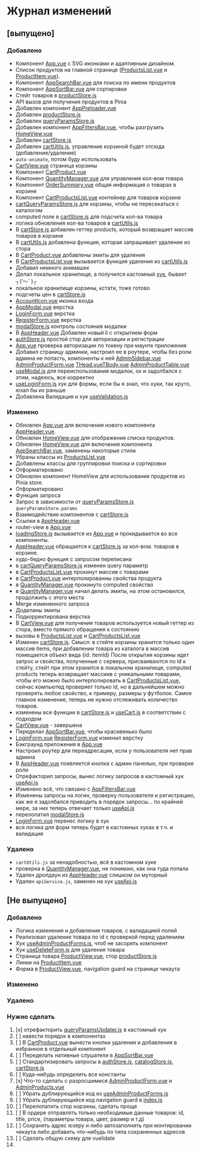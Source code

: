 # Журнал изменений

## [выпущено]

### Добавлено

- Компонент [App.vue](src%2FApp.vue) с SVG иконками и адаптивным дизайном.
- Список продуктов на главной странице ([ProductsList.vue](src%2Fcomponents%2FProductsList.vue)
  и [ProductItem.vue](src%2Fcomponents%2FProductItem.vue)).
- Компонент [AppSearchBar.vue](src%2Fcomponents%2FAppSearchBar.vue) для поиска по имени продуктов
- Компонент [AppSortBar.vue](src%2Fcomponents%2FAppSortBar.vue) для сортировки
- Стейт товаров в [productStore.js](src%2Fstores%2FproductStore.js)
- API вызов для получения продуктов в Pinia
- Добавлен компонент [AppPreloader.vue](src%2Fcomponents%2FAppPreloader.vue)
- Добавлен [productStore.js](src%2Fstores%2FproductStore.js)
- Добавлен [queryParamsStore.js](src%2Fstores%2FqueryParamsStore.js)
- Добавлен компонент [AppFiltersBar.vue](src%2Fcomponents%2FAppFiltersBar.vue), чтобы
  разгрузить [HomeView.vue](src%2Fpages%2FHomeView.vue)
- Добавлен [cartStore.js](src%2Fstores%2FcartStore.js)
- Добавлен [cartUtils.js](src%2Futils%2FcartUtils.js), управление корзиной будет отсюда (добавление/удаление)
- `auto-animate`, потом буду использовать
- [CartView.vue](src%2Fpages%2FCartView.vue) страница корзины
- Компонент [CartProduct.vue](src%2Fcomponents%2FCartProduct.vue)
- Компонент [QuantityManager.vue](src%2Fcomponents%2FQuantityManager.vue) для управления кол-вом товара
- Компонент [OrderSummary.vue](src%2Fcomponents%2FOrderSummary.vue) общая информация о товарах в корзине
- Компонент [CartProductsList.vue](src%2Fcomponents%2FCartProductsList.vue) контейнер для товаров корзине
- [cartQueryParamsStore.js](src%2Fstores%2FcartQueryParamsStore.js) для корзины, чтобы не пересекаться с каталогом
- computed поле в [cartStore.js](src%2Fstores%2FcartStore.js) для подсчета кол-ва товара
- логика обновления кол-ва товаров в [cartUtils.js](src%2Futils%2FcartUtils.js)
- В [cartStore.js](src%2Fstores%2FcartStore.js) добавлен геттер products, который возвращает массив товаров в корзине
- В [cartUtils.js](src%2Futils%2FcartUtils.js) добавлена функция, которая запрашивает удаление из стора
- В [CartProduct.vue](src%2Fcomponents%2FCartProduct.vue) добавлены эмиты для удаления
- В [CartProductsList.vue](src%2Fcomponents%2FCartProductsList.vue) вызывается функция удаления
  из [cartUtils.js](src%2Futils%2FcartUtils.js)
- Добавил немного анимашек
- Делал локальное хранилище, а получился кастомный [хук](src%2Fcomposables%2FuseCart.js), бывает ┐(‘～` )┌
- локальное хранилище корзины, кстати, тоже готово
- подсчеты цен в [cartStore.js](src%2Fstores%2FcartStore.js)
- [AccountIcon.vue](src%2Fcomponents%2Ficons%2FAccountIcon.vue) иконка входа
- [AppModal.vue](src%2Fcomponents%2FAppModal.vue) верстка
- [LoginForm.vue](src%2Fcomponents%2FLoginForm.vue) верстка
- [RegisterForm.vue](src%2Fcomponents%2FRegisterForm.vue) верстка
- [modalStore.js](src%2Fstores%2FmodalStore.js) контроль состояния модалки
- В [AppHeader.vue](src%2Fcomponents%2FAppHeader.vue) Добавлен новый li с открытием форм
- [authStore.js](src%2Fstores%2FauthStore.js) простой стор для авторизации и регистрации
- [App.vue](src%2FApp.vue) проверка авторизации по токену при маунте приложения
- Добавил страницу админки, настроил ее в роутере, чтобы без роли админа не попасть, компоненты к
  ней [AdminSidebar.vue](src%2Fcomponents%2Fadmin%2FAdminSidebar.vue)
  [AdminProductForm.vue](src%2Fcomponents%2Fadmin%2FAdminProductForm.vue) [THead.vue](src%2Fcomponents%2Fadmin%2Ftable%2FTHead.vue)[TBody.vue](src%2Fcomponents%2Fadmin%2Ftable%2FTBody.vue)
  [AdminProductTable.vue](src%2Fcomponents%2Fadmin%2Ftable%2FAdminProductTable.vue)
- [useModal.js](src%2Fcomposables%2FuseModal.js) для переиспользования модалок, ох и задолбался с этим, надеюсь, все
  корректно
- [useLoginForm.js](src%2Fcomposables%2Fauth%2FuseLoginForm.js) хук для формы, если бы я знал, что хуки, так круто, юзал
  бы их раньше
- Добавлена Валидация и хук [useValidation.js](src%2Fcomposables%2FuseValidation.js)

### Изменено

- Обновлен [App.vue](src%2FApp.vue) для включения нового компонента [AppHeader.vue](src%2Fcomponents%2FAppHeader.vue).
- Обновлен [HomeView.vue](src%2Fpages%2FHomeView.vue) для отображения списка продуктов.
- Обновлен [HomeView.vue](src%2Fpages%2FHomeView.vue) для включения
  компонента [AppSearchBar.vue](src%2Fcomponents%2FAppSearchBar.vue), заменены некоторые стили
- Убраны классы из [ProductsList.vue](src%2Fcomponents%2FProductsList.vue)
- Добавлены классы для группировки поиска и сортировки
- Отформатировано
- Обновлен компонент HomeView для использования продуктов из Pinia store.
- Отформатировано
- Функция запроса
- Запрос в зависимости от [queryParamsStore.js](src%2Fstores%2FqueryParamsStore.js) `queryParamsStore.params`
- Взаимодействие компонентов с [cartStore.js](src%2Fstores%2FcartStore.js)
- Ссылки в [AppHeader.vue](src%2Fcomponents%2FAppHeader.vue)
- router-view в [App.vue](src%2FApp.vue)
- [loadingStore.js](src%2Fstores%2FloadingStore.js) вызывается из [App.vue](src%2FApp.vue) и прокидывается во все
  компоненты.
- [AppHeader.vue](src%2Fcomponents%2FAppHeader.vue) обращается к [cartStore.js](src%2Fstores%2FcartStore.js) за кол-вом.
  товаров в корзине.
- худо-бедно функция с запросом переписана
- в [cartQueryParamsStore.js](src%2Fstores%2FcartQueryParamsStore.js) изменен query параметр
- в [CartProductsList.vue](src%2Fcomponents%2FCartProductsList.vue) прокинут массив с товарами
- в [CartProduct.vue](src%2Fcomponents%2FCartProduct.vue) интерполированны свойства продукта
- в [QuantityManager.vue](src%2Fcomponents%2FQuantityManager.vue) прокинуто computed свойство
- в [QuantityManager.vue](src%2Fcomponents%2FQuantityManager.vue) начал делать эмиты, на этом остановился, продолжить с
  этого места
- Merge измененного запроса
- Доделаны эмиты
- Подкорректирована верстка
- В [CartView.vue](src%2Fpages%2FCartView.vue) для получения товаров используется новый геттер из стора, вместо прямого
  обращения к состоянию
- вызовы в [ProductsList.vue](src%2Fcomponents%2FProductsList.vue)
  и [CartProductsList.vue](src%2Fcomponents%2FCartProductsList.vue)
- Изменен [cartStore.js](src%2Fstores%2FcartStore.js).
  Смысл: в стейте корзины хранится только один массив items, при добавлении товара из каталога в массив помещается
  объект вида {id: itemId}
  После открытия корзины идет запрос и свойства, полученные с сервера, присваиваются по id к стейту, стейт при этом
  хранится в локальном хранилище,
  computed products теперь возвращает массиив с уникальными товарами, чтобы его можно было интерполировать
  в [CartProductsList.vue](src%2Fcomponents%2FCartProductsList.vue), сейчас компьютед проверяет только id, но в
  дальнейшем можно проверять любое свойство,
  к примеру, размеры у футболок. Самое главное изменение, теперь не нужно отслеживать количество товаров.
- изменены все функции в [cartStore.js](src%2Fstores%2FcartStore.js) и [useCart.js](src%2Fcomposables%2FuseCart.js) в
  соответствии с подходом
- [CartView.vue](src%2Fpages%2FCartView.vue) - завершена
- Переделал [AppSortBar.vue](src%2Fcomponents%2FAppSortBar.vue), чтобы красивенько было
- [LoginForm.vue](src%2Fcomponents%2FLoginForm.vue) [RegisterForm.vue](src%2Fcomponents%2FRegisterForm.vue) изменил
  верстку
- Бэкграунд приложения в [App.vue](src%2FApp.vue)
- Настроил роутер для переадресации, если у пользователя нет прав админа
- В [AppHeader.vue](src%2Fcomponents%2FAppHeader.vue) появляется кнопка с админ панелью, при проверке роли
- Отрефакторил запросы, вынес логику запросов в кастомный хук [useApi.js](src%2Fcomposables%2FuseApi.js)
- Изменено всё, что связано с [AppFiltersBar.vue](src%2Fcomponents%2FAppFiltersBar.vue)
- Изменены запросы на логин, проверку пользователя и регистрацию, как же я задолбался приводить в порядок запросы...
  по крайней мере, за них теперь отвечает только [useApi.js](src%2Fcomposables%2FuseApi.js)
- перелопатил [modalStore.js](src%2Fstores%2FmodalStore.js)
- [LoginForm.vue](src%2Fcomponents%2FLoginForm.vue) перенес логику в хук
- вся логика для форм теперь будет в кастомных хуках в т.ч. и валидация

### Удалено

- `cartUtils.js` за ненадобностью, всё в кастомном хуке
- проверка в [QuantityManager.vue](src%2Fcomponents%2FQuantityManager.vue), не понимаю, как она туда попала
- Удален дропдаун из [AppHeader.vue](src%2Fcomponents%2FAppHeader.vue) слишком он муторный
- Удален `apiService.js`, заменен на хук [useApi.js](src%2Fcomposables%2FuseApi.js)

## [Не выпущено]

### Добавлено

- Логика изменения и добавления товаров, с валидацией полей
- Реализовал удаление товара по id с проверкой перед удалением
- Хук [useAdminProductForms.js](src%2Fcomposables%2Fforms%2FuseAdminProductForms.js), чтоб не засорять компонент
- Хук [useDeleteForm.js](src%2Fcomposables%2Fforms%2FuseDeleteForm.js) для удаления товара
- Страница товара [ProductView.vue](src%2Fpages%2FProductView.vue),
  стор [productStore.js](src%2Fstores%2Fproduct%2FproductStore.js)
- Линки на [ProductItem.vue](src%2Fcomponents%2FProductItem.vue)
- Форма в [ProductView.vue](src%2Fpages%2FProductView.vue), navigation guard на странице чекаута

### Изменено

### Удалено

### Нужно сделать

1. [x] отрефакторить [queryParamsUpdater.js](src%2Futils%2FqueryParamsUpdater.js) в кастомный хук
2. [ ] навести порядок в компонентах
3. [ ] В [CartProduct.vue](src%2Fcomponents%2FCartProduct.vue) вынести кнопки удаления и добавления в избранное в
   отдельный компонент
4. [ ] Переделать нативные слушатели в [AppSortBar.vue](src%2Fcomponents%2FAppSortBar.vue)
5. [ ] Стандартизировать запросы
   в [authStore.js](src%2Fstores%2FauthStore.js), [catalogStore.js](src%2Fstores%2Fcatalog%2FcatalogStore.js), [cartStore.js](src%2Fstores%2Fcart%2FcartStore.js)
6. [ ] Куда-нибудь определить все константы
7. [x] Что-то сделать с разросшимися [AdminProductForm.vue](src%2Fcomponents%2Fadmin%2FAdminProductForm.vue)
   и [AdminProducts.vue](src%2Fpages%2Fadmin%2FAdminProducts.vue)
8. [ ] Убрать дублирующийся код из [useAdminProductForms.js](src%2Fcomposables%2Fforms%2FuseAdminProductForms.js)
9. [ ] Убрать дублирующийся код navigation guard в  [index.js](src%2Frouter%2Findex.js)
10. [ ] Перелопатить стор корзины, сделать проще
11. [ ] В ордере отправлять только необходимые данные товаров: id, title, price, (параметры товара, цвет, размер и т.д)
12. [ ] Сохранять адрес юзеру и либо автозаполнять при монтировании чекаута либо добавить что-нибудь по типа сохраненных адресов
13. [ ] Сделать общую схему для vuelidate
14. 